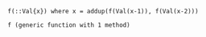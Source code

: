 
```language-julia
f(::Val{x}) where x = addup(f(Val(x-1)), f(Val(x-2)))
```


```output
f (generic function with 1 method)
```



